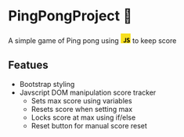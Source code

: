 # PingPongProject 🏓

 A simple game of Ping pong using <img title='Javascript logo' src='./javascript-logo.svg' style='height:20px; width:20px'>
 to keep score
## Featues  

- Bootstrap styling  
- Javscript DOM manipulation score tracker
  - Sets max score using variables
  - Resets score when setting max
  - Locks score at max using if/else
  - Reset button for manual score reset
